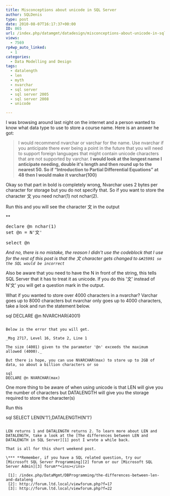```yaml
---
title: Misconceptions about unicode in SQL Server
author: SQLDenis
type: post
date: 2010-08-07T16:17:37+00:00
ID: 865
url: /index.php/datamgmt/datadesign/misconceptions-about-unicode-in-sql-serv/
views:
  - 7569
rp4wp_auto_linked:
  - 1
categories:
  - Data Modelling and Design
tags:
  - datalength
  - len
  - myth
  - nvarchar
  - sql server
  - sql server 2005
  - sql server 2008
  - unicode

---
```

I was browsing around last night on the internet and a person wanted to know what data type to use to store a course name. Here is an answer he got:

> I would recommend nvarchar or varchar for the name. Use nvarchar if you anticipate there ever being a point in the future that you will need to support foreign languages that might contain unicode characters that are not supported by varchar. **I would look at the longest name I anticipate needing, double it's length and then round up to the nearest 50. So if “Introduction to Partial Differential Equations” at 48 then I would make it varchar(100)**

Okay so that part in bold is completely wrong, Nvarchar uses 2 bytes per character for storage but you do not specify that. So if you want to store the character &#25991; you need nchar(1) not nchar(2).

Run this and you will see the character &#25991; in the output
  

** 

<pre>declare @n nchar(1)
set @n = N'&#25991;' 

select @n</pre>

</strong>

_And no, there is no mistake, the reason I didn't use the codeblock that I use for the rest of this post is that the &#25991; character gets changed to `&#25991 so the SQL would be incorrect`_

Also be aware that you need to have the N in front of the string, this tells SQL Server that it has to treat it as unicode. If you do this '&#25991;' instead of N'&#25991;' you will get a question mark in the output.

What if you wanted to store over 4000 characters in a nvarchar? Varchar goes up to 8000 characters but nvarchar only goes up to 4000 characters, take a look and run the statement below.

sql
DECLARE @n NVARCHAR(4001)
```

Below is the error that you will get.
  
_Msg 2717, Level 16, State 2, Line 1
  
The size (4001) given to the parameter '@n' exceeds the maximum allowed (4000)._

But there is hope, you can use NVARCHAR(max) to store up to 2GB of data, so about a billion characters or so

sql
DECLARE @n NVARCHAR(max)
```

One more thing to be aware of when using unicode is that LEN will give you the number of characters but DATALENGTH will give you the storage required to store the character(s)

Run this

sql
SELECT LEN(N'1'),DATALENGTH(N'1')
```

LEN returns 1 and DATALENGTH returns 2. To learn more about LEN and DATALENGTH, take a look at the [The differences between LEN and DATALENGTH in SQL Server][1] post I wrote a while back.

That is all for this short weekend post.

\*** **Remember, if you have a SQL related question, try our [Microsoft SQL Server Programming][2] forum or our [Microsoft SQL Server Admin][3] forum**<ins></ins>

 [1]: /index.php/DataMgmt/DBProgramming/the-differences-between-len-and-dataleng
 [2]: http://forum.ltd.local/viewforum.php?f=17
 [3]: http://forum.ltd.local/viewforum.php?f=22